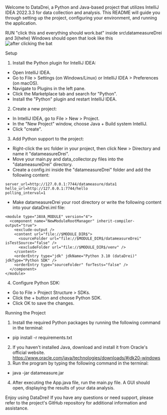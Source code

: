 Welcome to DataDrei, a Python and Java-based project that utilizes IntelliJ IDEA 2022.3.3 for data collection and analysis. This README will guide you through setting up the project, configuring your environment, and running the application.

RUN "click this and everything should work.bat" inside src\datameasureDrei and 3(hehe) Windows should open that look like this   
![after clicking the bat](https://gyazo.com/09cb58eb69f48222e16357129149a97d.png)


Setup
1. Install the Python plugin for IntelliJ IDEA:
+ Open IntelliJ IDEA.
+ Go to File > Settings (on Windows/Linux) or IntelliJ IDEA > Preferences (on macOS).
+ Navigate to Plugins in the left pane.
+ Click the Marketplace tab and search for "Python".
+ Install the "Python" plugin and restart IntelliJ IDEA.

2. Create a new project:
+ In IntelliJ IDEA, go to File > New > Project.
+ In the "New Project" window, choose Java + Build system IntelliJ.
+ Click "create".

3. Add Python support to the project:
+ Right-click the src folder in your project, then click New > Directory and name it "datameasureDrei".
+ Move your main.py and data_collector.py files into the "datameasureDrei" directory.
+ Create a config.ini inside the "datameasureDrei" folder and add the following content:
```[settings]
server_url=http://127.0.0.1:7744/datameasure/data1
hello_url=http://127.0.0.1:7744/hello
polling_interval=1
```
+ Make datameasureDrei your root directory or write the following content into your dataDrei.iml file:
```<?xml version="1.0" encoding="UTF-8"?>
<module type="JAVA_MODULE" version="4">
  <component name="NewModuleRootManager" inherit-compiler-output="true">
    <exclude-output />
    <content url="file://$MODULE_DIR$">
      <sourceFolder url="file://$MODULE_DIR$/datameasureDrei" isTestSource="false" />
      <excludeFolder url="file://$MODULE_DIR$/venv" />
    </content>
    <orderEntry type="jdk" jdkName="Python 3.10 (dataDrei)" jdkType="Python SDK" />
    <orderEntry type="sourceFolder" forTests="false" />
  </component>
</module>
```

4. Configure Python SDK:
+ Go to File > Project Structure > SDKs.
+ Click the + button and choose Python SDK.
+ Click OK to save the changes.

Running the Project

1. Install the required Python packages by running the following command in the terminal:
+ pip install -r requirements.txt

2. If you haven't installed Java, download and install it from Oracle's official website.  https://www.oracle.com/java/technologies/downloads/#jdk20-windows
3. Run the program by typing the following command in the terminal:
+ java -jar datameasure.jar
4. After executing the App.java file, run the main.py file. A GUI should open, displaying the results of your data analysis.

Enjoy using DataDrei! If you have any questions or need support, please refer to the project's GitHub repository for additional information and assistance.


